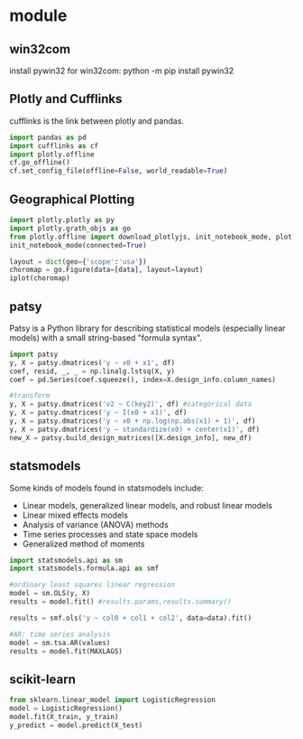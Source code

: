 # module

## win32com
install pywin32 for win32com: 
  python -m pip install pywin32

## Plotly and Cufflinks

cufflinks is the link between plotly and pandas.
```python
import pandas as pd
import cufflinks as cf
import plotly.offline
cf.go_offline()
cf.set_config_file(offline=False, world_readable=True)
```

## Geographical Plotting
```python
import plotly.plotly as py
import plotly.grath_objs as go
from plotly.offline import download_plotlyjs, init_notebook_mode, plot, iplot
init_notebook_mode(connected=True)

layout = dict(geo={'scope':'usa'})
choromap = go.Figure(data=[data], layout=layout)
iplot(choromap)
```
## patsy
Patsy is a Python library for describing statistical models (especially linear models) with a small string-based "formula syntax".

```python
import patsy
y, X = patsy.dmatrices('y ~ x0 + x1', df)
coef, resid, _, _ = np.linalg.lstsq(X, y)
coef = pd.Series(coef.squeeze(), index=X.design_info.column_names)

#transferm
y, X = patsy.dmatrices('v2 ~ C(key2)', df) #categorical data
y, X = patsy.dmatrices('y ~ I(x0 + x1)', df)
y, X = patsy.dmatrices('y ~ x0 + np.log(np.abs(x1) + 1)', df)
y, X = patsy.dmatrices('y ~ standardize(x0) + center(x1)', df)
new_X = patsy.build_design_matrices([X.design_info], new_df)
```

## statsmodels
Some kinds of models found in statsmodels include:
  * Linear models, generalized linear models, and robust linear models
  * Linear mixed effects models
  * Analysis of variance (ANOVA) methods
  * Time series processes and state space models
  * Generalized method of moments
```python
import statsmodels.api as sm
import statsmodels.formula.api as smf

#ordinary least squares linear regression
model = sm.OLS(y, X)
results = model.fit() #results.params,results.summary()

results = smf.ols('y ~ col0 + col1 + col2', data=data).fit()

#AR: time series analysis
model = sm.tsa.AR(values)
results = model.fit(MAXLAGS)
```

## scikit-learn
```python
from sklearn.linear_model import LogisticRegression
model = LogisticRegression()
model.fit(X_train, y_train)
y_predict = model.predict(X_test)
```
